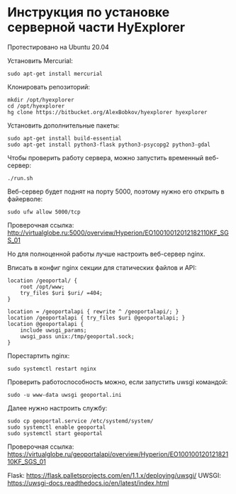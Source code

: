 Инструкция по установке серверной части HyExplorer
==================================================

Протестировано на Ubuntu 20.04

Установить Mercurial:

    sudo apt-get install mercurial

Клонировать репозиторий:

    mkdir /opt/hyexplorer
    cd /opt/hyexplorer
    hg clone https://bitbucket.org/AlexBobkov/hyexplorer hyexplorer

Установить дополнительные пакеты:

    sudo apt-get install build-essential
    sudo apt-get install python3-flask python3-psycopg2 python3-gdal

Чтобы проверить работу сервера, можно запустить временный веб-сервер:

    ./run.sh
    
Веб-сервер будет поднят на порту 5000, поэтому нужно его открыть в файерволе:

    sudo ufw allow 5000/tcp
    
Проверочная ссылка: http://virtualglobe.ru:5000/overview/Hyperion/EO10010012012182110KF_SGS_01

Но для полноценной работы лучше настроить веб-сервер nginx.

Вписать в конфиг nginx секции для статических файлов и API:

    location /geoportal/ {
        root /opt/www;
        try_files $uri $uri/ =404;
    }

    location = /geoportalapi { rewrite ^ /geoportalapi/; }
    location /geoportalapi { try_files $uri @geoportalapi; }
    location @geoportalapi {
        include uwsgi_params;
        uwsgi_pass unix:/tmp/geoportal.sock;
    }

Порестартить nginx:

    sudo systemctl restart nginx

Проверить работоспособность можно, если запустить uwsgi командой:

    sudo -u www-data uwsgi geoportal.ini
    
Далее нужно настроить службу:

    sudo cp geoportal.service /etc/systemd/system/
    sudo systemctl enable geoportal
    sudo systemctl start geoportal

Проверочная ссылка: https://virtualglobe.ru/geoportalapi/overview/Hyperion/EO10010012012182110KF_SGS_01
    
Flask: https://flask.palletsprojects.com/en/1.1.x/deploying/uwsgi/
UWSGI: https://uwsgi-docs.readthedocs.io/en/latest/index.html
